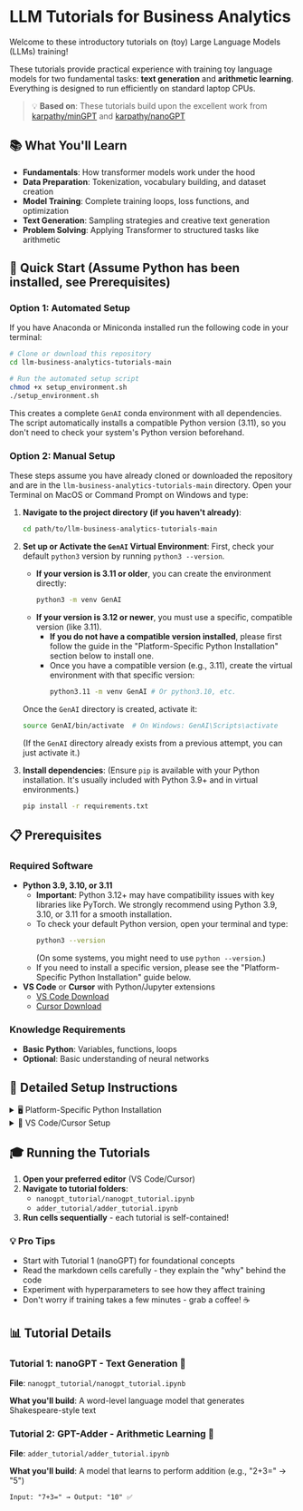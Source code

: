 # LLM Tutorials for Business Analytics

Welcome to these introductory tutorials on (toy) Large Language Models (LLMs) training!



These tutorials provide practical experience with training toy language models for two fundamental tasks: **text generation** and **arithmetic learning**. Everything is designed to run efficiently on standard laptop CPUs.

> 💡 **Based on**: These tutorials build upon the excellent work from [karpathy/minGPT](https://github.com/karpathy/minGPT) and [karpathy/nanoGPT](https://github.com/karpathy/nanoGPT)

## 📚 What You'll Learn

- **Fundamentals**: How transformer models work under the hood
- **Data Preparation**: Tokenization, vocabulary building, and dataset creation
- **Model Training**: Complete training loops, loss functions, and optimization
- **Text Generation**: Sampling strategies and creative text generation
- **Problem Solving**: Applying Transformer to structured tasks like arithmetic



## 🚀 Quick Start (Assume Python has been installed, see Prerequisites)

### Option 1: Automated Setup

If you have Anaconda or Miniconda installed run the following code in your terminal:

```bash
# Clone or download this repository
cd llm-business-analytics-tutorials-main

# Run the automated setup script
chmod +x setup_environment.sh
./setup_environment.sh
```

This creates a complete `GenAI` conda environment with all dependencies. The script automatically installs a compatible Python version (3.11), so you don't need to check your system's Python version beforehand.

### Option 2: Manual Setup

These steps assume you have already cloned or downloaded the repository and are in the `llm-business-analytics-tutorials-main` directory. Open your Terminal on MacOS or Command Prompt on Windows and type:

1. **Navigate to the project directory (if you haven't already)**:
   ```bash
   cd path/to/llm-business-analytics-tutorials-main
   ```

2. **Set up or Activate the `GenAI` Virtual Environment**:
   First, check your default `python3` version by running `python3 --version`.
   - **If your version is 3.11 or older**, you can create the environment directly:
     ```bash
     python3 -m venv GenAI
     ```
   - **If your version is 3.12 or newer**, you must use a specific, compatible version (like 3.11).
     - **If you do not have a compatible version installed**, please first follow the guide in the "Platform-Specific Python Installation" section below to install one.
     - Once you have a compatible version (e.g., 3.11), create the virtual environment with that specific version:
       ```bash
       python3.11 -m venv GenAI # Or python3.10, etc.
       ```

   Once the `GenAI` directory is created, activate it:
   ```bash
   source GenAI/bin/activate  # On Windows: GenAI\Scripts\activate
   ```
   (If the `GenAI` directory already exists from a previous attempt, you can just activate it.)

3. **Install dependencies**:
   (Ensure `pip` is available with your Python installation. It's usually included with Python 3.9+ and in virtual environments.)
   ```bash
   pip install -r requirements.txt
   ```

## 📋 Prerequisites

### Required Software
- **Python 3.9, 3.10, or 3.11**
  - **Important**: Python 3.12+ may have compatibility issues with key libraries like PyTorch. We strongly recommend using Python 3.9, 3.10, or 3.11 for a smooth installation.
  - To check your default Python version, open your terminal and type:
    ```sh
    python3 --version
    ```
    (On some systems, you might need to use `python --version`.)
  - If you need to install a specific version, please see the "Platform-Specific Python Installation" guide below.
- **VS Code** or **Cursor** with Python/Jupyter extensions
  - [VS Code Download](https://code.visualstudio.com/)
  - [Cursor Download](https://cursor.sh/) 

### Knowledge Requirements
- **Basic Python**: Variables, functions, loops
- **Optional**: Basic understanding of neural networks


## 📖 Detailed Setup Instructions

<details>
<summary>🖥️ Platform-Specific Python Installation</summary>

Here's how to install a compatible version of Python on different operating systems.

### Windows
1. Download a specific version (e.g., Python 3.11) from the [official Python website](https://www.python.org/downloads/windows/).
2. ✅ **Important**: Check "Add Python to PATH" during installation.
3. Verify in a new Command Prompt → `python --version`.

### macOS
Using [Homebrew](https://brew.sh/) is the recommended way to manage multiple Python versions.
```bash
# Install Python 3.11
brew install python@3.11

# After installation, you can use `python3.11` to run it
python3.11 --version
```
If you don't have Homebrew, you can download the installer from [python.org](https://www.python.org/downloads/macos/).

### Linux (Ubuntu/Debian)
```bash
sudo apt update && sudo apt install python3.11 python3.11-venv
```
Verify: `python3.11 --version`

</details>

<details>
<summary>🔧 VS Code/Cursor Setup</summary>

1. **Open the project folder**: `File > Open Folder...` → Select `llm-business-analytics-tutorials-main`
2. **Select Python interpreter**:
   - Press `Ctrl+Shift+P` (Windows) or `Cmd+Shift+P` (Mac)
   - Type "Python: Select Interpreter"
   - Choose: `GenAI/bin/python` (or your conda environment)
3. **Install recommended extensions** (if prompted):
   - Python
   - Jupyter

</details>

## 🎓 Running the Tutorials

1. **Open your preferred editor** (VS Code/Cursor)
2. **Navigate to tutorial folders**:
   - `nanogpt_tutorial/nanogpt_tutorial.ipynb`
   - `adder_tutorial/adder_tutorial.ipynb`
3. **Run cells sequentially** - each tutorial is self-contained!

### 💡 Pro Tips
- Start with Tutorial 1 (nanoGPT) for foundational concepts
- Read the markdown cells carefully - they explain the "why" behind the code
- Experiment with hyperparameters to see how they affect training
- Don't worry if training takes a few minutes - grab a coffee! ☕

## 📊 Tutorial Details

### Tutorial 1: nanoGPT - Text Generation 📝
**File**: `nanogpt_tutorial/nanogpt_tutorial.ipynb`

**What you'll build**: A word-level language model that generates Shakespeare-style text


### Tutorial 2: GPT-Adder - Arithmetic Learning 🧮
**File**: `adder_tutorial/adder_tutorial.ipynb`

**What you'll build**: A model that learns to perform addition (e.g., "2+3=" → "5")

```
Input: "7+3=" → Output: "10" ✅
```